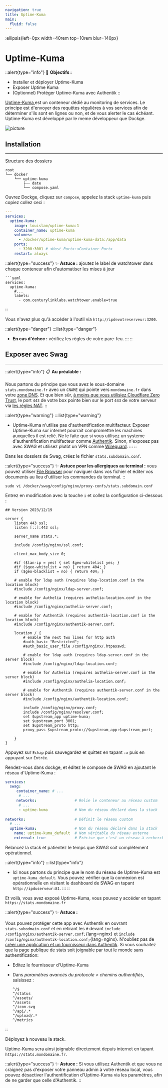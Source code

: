 ```yaml
---
navigation: true
title: Uptime-Kuma
main:
  fluid: false
---
```

:ellipsis{left=0px width=40rem top=10rem blur=140px}
# Uptime-Kuma

::alert{type="info"}
🎯 __Objectifs :__
- Installer et déployer Uptime-Kuma
- Exposer Uptime Kuma
- (Optionnel) Protéger Uptime-Kuma avec Authentik
::

[Uptime-Kuma ](https://github.com/louislam/uptime-kuma)est un conteneur dédié au monitoring de services. Le principe est d'envoyer des requêtes régulières à vos services afin de déterminer s'ils sont en lignes ou non, et de vous alerter le cas échéant. Uptime-Kuma est développé par le meme développeur que Dockge. 

![picture](https://user-images.githubusercontent.com/1336778/212262296-e6205815-ad62-488c-83ec-a5b0d0689f7c.jpg)

## Installation
---
Structure des dossiers

```console
root
└── docker
    └── uptime-kuma
        ├── date
        └── compose.yaml
```

Ouvrez Dockge, cliquez sur `compose`, appelez la stack `uptime-kuma` puis copiez collez ceci :

```yaml
---
services:
  uptime-kuma:
    image: louislam/uptime-kuma:1
    container_name: uptime-kuma
    volumes:
      - /docker/uptime-kuma/uptime-kuma-data:/app/data
    ports:
      - 3200:3001 # <Host Port>:<Container Port>
    restart: always
```
::alert{type="success"}
✨ __Astuce :__ ajoutez le label de watchtower dans chaque conteneur afin d'automatiser les mises à jour

    ```yaml
    services:
      uptime-kuma:
        #...
        labels:
          - com.centurylinklabs.watchtower.enable=true
::

Vous n'avez plus qu'à accéder à l'outil via `http://ipdevotreserveur:3200`.

::alert{type="danger"}
:::list{type="danger"}
- __En cas d'échec :__ vérifiez les règles de votre pare-feu.
:::
::

## Exposer avec Swag
---
::alert{type="info"}
📋 __Au préalable :__ 
<br/><br/>
Nous partons du principe que vous avez le sous-domaine `stats.mondomaine.fr` avec un `CNAME` qui pointe vers `mondomaine.fr` dans votre [zone DNS](/generalites/reseau/dns). Et que bien sûr, [à moins que vous utilisiez Cloudflare Zero Trust](/serveex/securite/cloudflare), le port `443` de votre box pointe bien sur le port `443` de votre serveur via [les règles NAT](/generalites/reseau/nat).
::

::alert{type="warning"}
:::list{type="warning"}
- Uptime-Kuma n'utilise pas d'authentification multifacteur. Exposer Uptime-Kuma sur internet pourrait compromettre les machines auxquelles il est relié. Ne le faite que si vous utilisez un systeme d'authentification multifacteur comme [Authentik](/serveex/securite/authentik/). Sinon, n'exposez pas avec SWAG et utilisez plutôt un VPN comme [Wireguard](/serveex/securite/wireguard).
:::
::

Dans les dossiers de Swag, créez le fichier `stats.subdomain.conf`.

::alert{type="success"}
✨ __Astuce pour les allergiques au terminal :__
vous pouvez utiliser [File Browser](/serveex/files/file-browser) pour naviguer dans vos fichier et éditer vos documents au lieu d'utiliser les commandes du terminal.
::

```shell
sudo vi /docker/swag/config/nginx/proxy-confs/stats.subdomain.conf
```
Entrez en modification avec la touche `i` et collez la configuration ci-dessous :

```nginx
## Version 2023/12/19

server {
    listen 443 ssl;
    listen [::]:443 ssl;

    server_name stats.*;

    include /config/nginx/ssl.conf;

    client_max_body_size 0;

    #if ($lan-ip = yes) { set $geo-whitelist yes; }
    #if ($geo-whitelist = no) { return 404; }
    if ($geo-blacklist = no) { return 404; }

    # enable for ldap auth (requires ldap-location.conf in the location block)
    #include /config/nginx/ldap-server.conf;

    # enable for Authelia (requires authelia-location.conf in the location block)
    #include /config/nginx/authelia-server.conf;

    # enable for Authentik (requires authentik-location.conf in the location block)
    #include /config/nginx/authentik-server.conf;

    location / {
        # enable the next two lines for http auth
        #auth_basic "Restricted";
        #auth_basic_user_file /config/nginx/.htpasswd;

        # enable for ldap auth (requires ldap-server.conf in the server block)
        #include /config/nginx/ldap-location.conf;

        # enable for Authelia (requires authelia-server.conf in the server block)
        #include /config/nginx/authelia-location.conf;

        # enable for Authentik (requires authentik-server.conf in the server block)
        #include /config/nginx/authentik-location.conf;

        include /config/nginx/proxy.conf;
        include /config/nginx/resolver.conf;
        set $upstream_app uptime-kuma;
        set $upstream_port 3001;
        set $upstream_proto http;
        proxy_pass $upstream_proto://$upstream_app:$upstream_port;

    }
}
```
Appuyez sur `Echap` puis sauvegardez et quittez en tapant `:x` puis en appuyant sur `Entrée`.

Rendez-vous dans dockge, et éditez le compose de SWAG en ajoutant le réseau d'Uptime-Kuma :

```yaml
services:
  swag:
     container_name: # ...
      # ... 
     networks:                 # Relie le conteneur au réseau custom 
      # ...           
      - uptime-kuma            # Nom du réseau déclaré dans la stack
    
networks:                      # Définit le réseau custom
  # ...
  uptime-kuma:                 # Nom du réseau déclaré dans la stack
    name: uptime-kuma_default  # Nom véritable du réseau externe
    external: true             # Précise que c'est un réseau à rechercher en externe
```

Relancez la stack et patientez le temps que SWAG soit complètement opérationnel.

::alert{type="info"}
:::list{type="info"}
- Ici nous partons du principe que le nom du réseau de Uptime-Kuma est `uptime-kuma_default`. Vous pouvez vérifier que la connexion est opérationnelle en visitant le dashboard de SWAG en tapant `http://ipduserveur:81`.
:::
::

Et voilà, vous avez exposé Uptime-Kuma, vous pouvez y accéder en tapant `https://stats.mondomaine.fr`

::alert{type="success"}
✨ __Astuce :__ 
<br/><br>
Vous pouvez protéger cette app avec Authentik en ouvrant `stats.subodmain.conf` et en retirant les `#` devant `include /config/nginx/authentik-server.conf;`{lang=nginx} et `include /config/nginx/authentik-location.conf;`{lang=nginx}. N'oubliez pas de [créer une application et un fournisseur dans Authentik](/serveex/securite/authentik#protéger-une-app-par-reverse-proxy). Si vous souhaitez que la page publique de stats soit joignable par tout le monde sans authentification:

- Editez le fournisseur d'Uptime-Kuma
- Dans *paramètres avancés du protocole > chemins authentifiés*, saisissez :

    ```properties
    ^/$
    ^/status
    ^/assets/
    ^/assets
    ^/icon.svg
    ^/api/.*
    ^/upload/.*
    ^/metrics    
::

Déployez à nouveau la stack.

Uptime-Kuma sera ainsi joignable directement depuis internet en tapant `https://stats.mondomaine.fr`.


::alert{type="success"}
✨ __Astuce :__ Si vous utilisez Authentik et que vous ne craignez pas d'exposer votre panneau admin à votre réseau local, vous pouvez désactiver l'authentification d'Uptime-Kuma via les paramètres, afin de ne garder que celle d'Authentik.
::